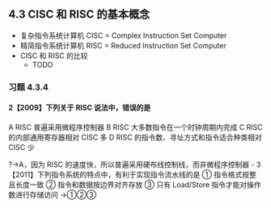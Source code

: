 ## 4.3 CISC 和 RISC 的基本概念

- 复杂指令系统计算机 CISC = Complex Instruction Set Computer
- 精简指令系统计算机 RISC = Reduced Instruction Set Computer
- CISC 和 RISC 的比较
  - TODO

### 习题 4.3.4

#### 2【2009】下列关于 RISC 说法中，错误的是

A RISC 普遍采用微程序控制器
B RISC 大多数指令在一个时钟周期内完成
C RISC 的内部通用寄存器相对 CISC 多
D RISC 的指令数、寻址方式和指令适合种类相对 CISC 少

?→A，因为 RISC 的速度快，所以普遍采用硬布线控制线，而非微程序控制器 - 3【2011】下列指令系统的特点中，有利于实现指令流水线的是
① 指令格式规整且长度一致
② 指令和数据按边界对齐存放
③ 只有 Load/Store 指令才能对操作数进行存储访问 →①②③
